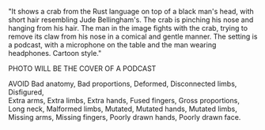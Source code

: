 "It shows a crab from the Rust language on top of a black man's head, with short hair resembling Jude Bellingham's. 
The crab is pinching his nose and hanging from his hair. The man in the image fights with the crab, trying to remove its claw from his nose in a comical and gentle manner.
The setting is a podcast, with a microphone on the table and the man wearing headphones. Cartoon style."

PHOTO WILL BE THE COVER OF A PODCAST  

AVOID Bad anatomy, Bad proportions, Deformed, Disconnected limbs, Disfigured,   
Extra arms, Extra limbs, Extra hands, Fused fingers, Gross proportions,   
Long neck, Malformed limbs, Mutated, Mutated hands, Mutated limbs,   
Missing arms, Missing fingers, Poorly drawn hands, Poorly drawn face.